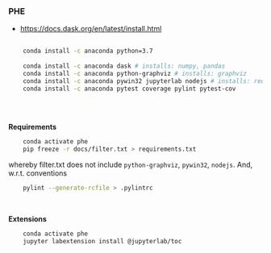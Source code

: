 ### PHE

* https://docs.dask.org/en/latest/install.html

```bash
    
    conda install -c anaconda python=3.7
    
    conda install -c anaconda dask # installs: numpy, pandas
    conda install -c anaconda python-graphviz # installs: graphviz
    conda install -c anaconda pywin32 jupyterlab nodejs # installs: requests, urllib3
    conda install -c anaconda pytest coverage pylint pytest-cov
    
```

<br>

**Requirements**

```bash
    conda activate phe
    pip freeze -r docs/filter.txt > requirements.txt
```

whereby filter.txt does not include `python-graphviz`, `pywin32`, `nodejs`.  And, w.r.t. conventions

```bash
    pylint --generate-rcfile > .pylintrc
```

<br>

**Extensions**

```bash
    conda activate phe
    jupyter labextension install @jupyterlab/toc
```

